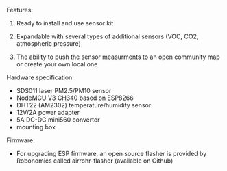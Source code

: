 Features:

1. Ready to install and use sensor kit

2. Expandable with several types of additional sensors (VOC, CO2, atmospheric pressure)

3. The ability to push the sensor measurments to an open community map or create your own local one

Hardware specification:

- SDS011 laser PM2.5/PM10 sensor
- NodeMCU V3 CH340 based on ESP8266
- DHT22 (AM2302) temperature/humidity sensor
- 12V/2А power adapter
- 5A DC-DC mini560 convertor
- mounting box

Firmware:

- For upgrading ESP firmware, an open source flasher is provided by Robonomics called airrohr-flasher (available on Github)
